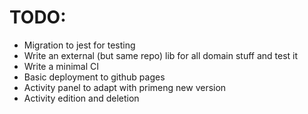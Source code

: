 
# TODO:

- Migration to jest for testing
- Write an external (but same repo) lib for all domain stuff and test it
- Write a minimal CI
- Basic deployment to github pages
- Activity panel to adapt with primeng new version
- Activity edition and deletion
